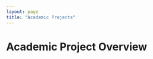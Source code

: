 ```yaml
---
layout: page
title: "Academic Projects"
---
```


<h1 id="project_overview">Academic Project Overview</h1>

